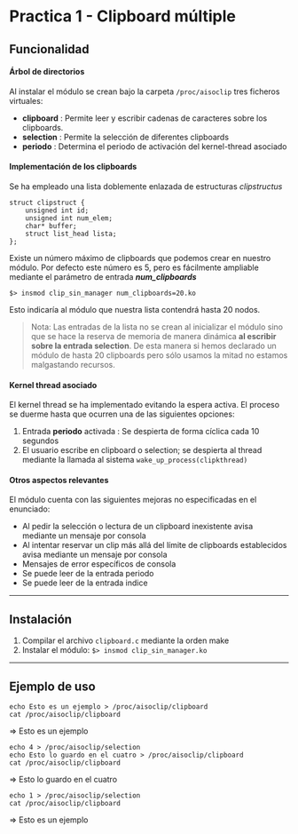 Practica 1 - Clipboard múltiple
=========================


Funcionalidad
-----------------

#### Árbol de directorios

Al instalar el módulo se crean bajo la carpeta ```/proc/aisoclip``` tres ficheros virtuales:

 - **clipboard** : Permite leer y escribir cadenas de caracteres sobre los clipboards.
 - **selection** : Permite la selección de diferentes clipboards
 - **periodo** : Determina el periodo de activación del kernel-thread asociado

#### Implementación de los clipboards

Se ha empleado una lista doblemente enlazada de estructuras _clipstructus_

    struct clipstruct {
        unsigned int id;
        unsigned int num_elem;
        char* buffer;
        struct list_head lista;
    };

Existe un número máximo de clipboards que podemos crear en nuestro módulo. Por defecto este número es 5, pero es fácilmente ampliable mediante el parámetro de entrada ***num_clipboards***

    $> insmod clip_sin_manager num_clipboards=20.ko

Esto indicaría al módulo que nuestra lista contendrá hasta 20 nodos.   

> Nota: Las entradas de la lista no se crean al inicializar el módulo sino que se hace la reserva de memoria de manera dinámica **al escribir sobre la entrada selection**. De esta manera si hemos declarado un módulo de hasta 20 clipboards pero sólo usamos la mitad no estamos malgastando recursos.

#### Kernel thread asociado

El kernel thread se ha implementado evitando la espera activa. El proceso se duerme hasta que ocurren una de las siguientes opciones:

1. Entrada **periodo** activada : Se despierta de forma cíclica cada 10 segundos
2. El usuario escribe en clipboard o selection; se despierta al thread mediante la llamada al sistema ```wake_up_process(clipkthread)```

#### Otros aspectos relevantes

El módulo cuenta con las siguientes mejoras no especificadas en el enunciado:

 - Al pedir la selección o lectura de un clipboard inexistente avisa mediante un mensaje por consola
 - Al intentar reservar un clip más allá del límite de clipboards establecidos avisa mediante un mensaje por consola
 - Mensajes de error específicos de consola
 - Se puede leer de la entrada periodo 
 - Se puede leer de la entrada indice 

***

Instalación
-----------

1. Compilar el archivo ```clipboard.c``` mediante la orden make
2. Instalar el módulo: ```$> insmod clip_sin_manager.ko```

***

Ejemplo de uso
--------------------

    echo Esto es un ejemplo > /proc/aisoclip/clipboard
    cat /proc/aisoclip/clipboard

=> Esto es un ejemplo

    echo 4 > /proc/aisoclip/selection
    echo Esto lo guardo en el cuatro > /proc/aisoclip/clipboard
    cat /proc/aisoclip/clipboard

=> Esto lo guardo en el cuatro

    echo 1 > /proc/aisoclip/selection
    cat /proc/aisoclip/clipboard

=> Esto es un ejemplo
